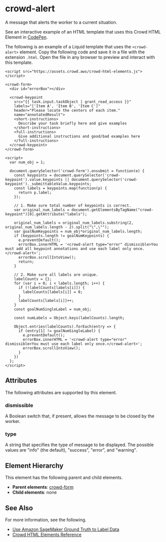 # crowd\-alert<a name="sms-ui-template-crowd-alert"></a>

A message that alerts the worker to a current situation\.

See an interactive example of an HTML template that uses this Crowd HTML Element in [CodePen](https://codepen.io/sagemaker_crowd_html_elements/pen/YzNPdGd)\.

The following is an example of a Liquid template that uses the `<crowd-alert>` element\. Copy the following code and save it in a file with the extension `.html`\. Open the file in any browser to preview and interact with this template\. 

```
<script src="https://assets.crowd.aws/crowd-html-elements.js"></script>

<crowd-form>
  <div id="errorBox"></div>
   
  <crowd-keypoint
    src="{{ task.input.taskObject | grant_read_access }}"
    labels="['Item A', 'Item B', 'Item C']"        
    header="Please locate the centers of each item."
    name="annotatedResult">
    <short-instructions>
      Describe your task briefly here and give examples
    </short-instructions>
    <full-instructions>
      Give additional instructions and good/bad examples here
    </full-instructions>   
  </crowd-keypoint>
</crowd-form>

<script>
  var num_obj = 1;

  document.querySelector('crowd-form').onsubmit = function(e) {
    const keypoints = document.querySelector('crowd-keypoint').value.keypoints || document.querySelector('crowd-keypoint')._submittableValue.keypoints;
    const labels = keypoints.map(function(p) {
      return p.label;
    });

    // 1. Make sure total number of keypoints is correct.
    var original_num_labels = document.getElementsByTagName("crowd-keypoint")[0].getAttribute("labels");

    original_num_labels = original_num_labels.substring(2, original_num_labels.length - 2).split("\",\"");
    var goalNumKeypoints = num_obj*original_num_labels.length;
    if (keypoints.length != goalNumKeypoints) {
      e.preventDefault();
      errorBox.innerHTML = '<crowd-alert type="error" dismissible>You must add all keypoint annotations and use each label only once.</crowd-alert>';
      errorBox.scrollIntoView();
      return;
    }

    // 2. Make sure all labels are unique.
    labelCounts = {};
    for (var i = 0; i < labels.length; i++) {
      if (!labelCounts[labels[i]]) {
        labelCounts[labels[i]] = 0;
      }
      labelCounts[labels[i]]++;
    }
    const goalNumSingleLabel = num_obj;

    const numLabels = Object.keys(labelCounts).length;

    Object.entries(labelCounts).forEach(entry => {
      if (entry[1] != goalNumSingleLabel) {
        e.preventDefault();
        errorBox.innerHTML = '<crowd-alert type="error" dismissible>You must use each label only once.</crowd-alert>';
        errorBox.scrollIntoView();
      }
    })
  };
</script>
```

## Attributes<a name="alert-attributes"></a>

The following attributes are supported by this element\.

### dismissible<a name="alert-attributes-dismissible"></a>

A Boolean switch that, if present, allows the message to be closed by the worker\.

### type<a name="alert-attributes-type"></a>

A string that specifies the type of message to be displayed\. The possible values are "info" \(the default\), "success", "error", and "warning"\.

## Element Hierarchy<a name="alert-element-hierarchy"></a>

This element has the following parent and child elements\.
+ **Parent elements**: [crowd\-form](sms-ui-template-crowd-form.md)
+ **Child elements**: none

## See Also<a name="alert-see-also"></a>

For more information, see the following\.
+ [Use Amazon SageMaker Ground Truth to Label Data](sms.md)
+ [Crowd HTML Elements Reference](sms-ui-template-reference.md)